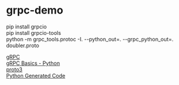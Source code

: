 # grpc-demo

pip install grpcio  
pip install grpcio-tools  
python -m grpc_tools.protoc -I. --python_out=. --grpc_python_out=. doubler.proto  

[gRPC](https://grpc.io/)  
[gRPC Basics - Python](https://grpc.io/docs/tutorials/basic/python.html)  
[proto3](https://developers.google.com/protocol-buffers/docs/proto3)  
[Python Generated Code](https://developers.google.com/protocol-buffers/docs/reference/python-generated)
